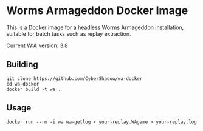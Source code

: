 Worms Armageddon Docker Image
=============================

This is a Docker image for a headless Worms Armageddon installation, suitable for batch tasks such as replay extraction.

Current W:A version: 3.8

Building
--------

```shell
git clone https://github.com/CyberShadow/wa-docker
cd wa-docker
docker build -t wa .
```

Usage
-----

```shell
docker run --rm -i wa wa-getlog < your-replay.WAgame > your-replay.log
```
